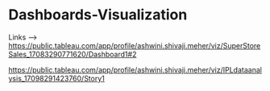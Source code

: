 # Dashboards-Visualization

Links -->
https://public.tableau.com/app/profile/ashwini.shivaji.meher/viz/SuperStoreSales_17083290771620/Dashboard1#2

https://public.tableau.com/app/profile/ashwini.shivaji.meher/viz/IPLdataanalysis_17098291423760/Story1
